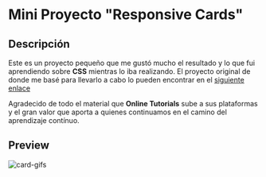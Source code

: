 # Mini Proyecto "Responsive Cards"

## Descripción
Este es un proyecto pequeño que me gustó mucho el resultado y lo que fui aprendiendo sobre **CSS** mientras lo iba realizando.
El proyecto original de donde me basé para llevarlo a cabo lo pueden encontrar en el [siguiente enlace](https://www.youtube.com/watch?v=dcUK7KZ3Dmo)

Agradecido de todo el material que **Online Tutorials** sube a sus plataformas y el gran valor que aporta a quienes continuamos en el camino del aprendizaje contínuo.

## Preview

![card-gifs](https://user-images.githubusercontent.com/98556305/178431817-adda499b-03a4-4042-8ad8-7cd562719e41.gif)
